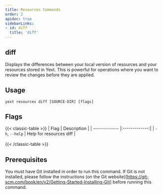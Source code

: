 ```yaml
---
title: Resources Commands
order: 2
apidoc: true
sidebarLinks:
- id: diff
  title: 'diff'
---
```


## diff

Displays the differences between your local version of resources and your resources stored in Yext. This is powerful for operations where you want to review the changes before they are applied. 


## Usage
```cli
yext resources diff [SOURCE-DIR] [flags]
```

## Flags

{{< classic-table >}}
| Flag     | Description   |
| ------------- |:-------------:|
| `-h`, `--help`    | Help for resources diff |
\
\
{{< /classic-table >}}



## Prerequisites

You must have Git installed in order to run this command. If Git is not installed, please follow the instructions (on the Git website)[https://git-scm.com/book/en/v2/Getting-Started-Installing-Git] before running this command.


